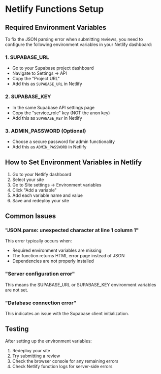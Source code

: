 # Netlify Functions Setup

## Required Environment Variables

To fix the JSON parsing error when submitting reviews, you need to configure the following environment variables in your Netlify dashboard:

### 1. SUPABASE_URL
- Go to your Supabase project dashboard
- Navigate to Settings → API
- Copy the "Project URL"
- Add this as `SUPABASE_URL` in Netlify

### 2. SUPABASE_KEY
- In the same Supabase API settings page
- Copy the "service_role" key (NOT the anon key)
- Add this as `SUPABASE_KEY` in Netlify

### 3. ADMIN_PASSWORD (Optional)
- Choose a secure password for admin functionality
- Add this as `ADMIN_PASSWORD` in Netlify

## How to Set Environment Variables in Netlify

1. Go to your Netlify dashboard
2. Select your site
3. Go to Site settings → Environment variables
4. Click "Add a variable"
5. Add each variable name and value
6. Save and redeploy your site

## Common Issues

### "JSON.parse: unexpected character at line 1 column 1"
This error typically occurs when:
- Required environment variables are missing
- The function returns HTML error page instead of JSON
- Dependencies are not properly installed

### "Server configuration error"
This means the SUPABASE_URL or SUPABASE_KEY environment variables are not set.

### "Database connection error"
This indicates an issue with the Supabase client initialization.

## Testing

After setting up the environment variables:
1. Redeploy your site
2. Try submitting a review
3. Check the browser console for any remaining errors
4. Check Netlify function logs for server-side errors
